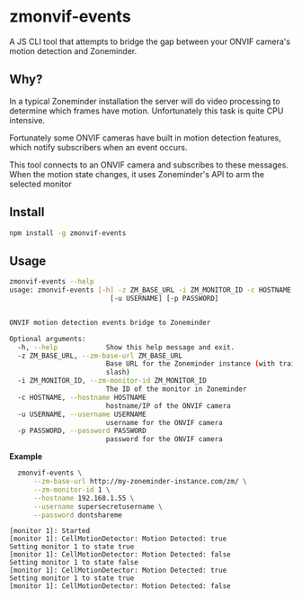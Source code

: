 # zmonvif-events

A JS CLI tool that attempts to bridge the gap between your ONVIF camera's motion detection and Zoneminder.

## Why?
In a typical Zoneminder installation the server will do video processing to determine which frames have motion. Unfortunately this task is quite CPU intensive. 

Fortunately some ONVIF cameras have built in motion detection features, which notify subscribers when an event occurs. 

This tool connects to an ONVIF camera and subscribes to these messages. When the motion state changes, it uses Zoneminder's API to arm the selected monitor

## Install

```bash
npm install -g zmonvif-events
```

## Usage

```bash
zmonvif-events --help
usage: zmonvif-events [-h] -z ZM_BASE_URL -i ZM_MONITOR_ID -c HOSTNAME
                         [-u USERNAME] [-p PASSWORD]


ONVIF motion detection events bridge to Zoneminder

Optional arguments:
  -h, --help            Show this help message and exit.
  -z ZM_BASE_URL, --zm-base-url ZM_BASE_URL
                        Base URL for the Zoneminder instance (with trailing
                        slash)
  -i ZM_MONITOR_ID, --zm-monitor-id ZM_MONITOR_ID
                        The ID of the monitor in Zoneminder
  -c HOSTNAME, --hostname HOSTNAME
                        hostname/IP of the ONVIF camera
  -u USERNAME, --username USERNAME
                        username for the ONVIF camera
  -p PASSWORD, --password PASSWORD
                        password for the ONVIF camera
```

**Example**

```bash
  zmonvif-events \
      --zm-base-url http://my-zoneminder-instance.com/zm/ \
      --zm-monitor-id 1 \
      --hostname 192.168.1.55 \
      --username supersecretusername \
      --password dontshareme
```
```
[monitor 1]: Started
[monitor 1]: CellMotionDetector: Motion Detected: true
Setting monitor 1 to state true
[monitor 1]: CellMotionDetector: Motion Detected: false
Setting monitor 1 to state false
[monitor 1]: CellMotionDetector: Motion Detected: true
Setting monitor 1 to state true
[monitor 1]: CellMotionDetector: Motion Detected: false
```
